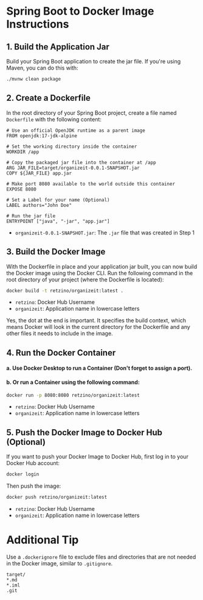 # Spring Boot to Docker Image Instructions

## 1. Build the Application Jar

Build your Spring Boot application to create the jar file. If you're using Maven, you can do this with:

```bash
./mvnw clean package
```

## 2. Create a Dockerfile

In the root directory of your Spring Boot project, create a file named `Dockerfile` with the following content:

```
# Use an official OpenJDK runtime as a parent image 
FROM openjdk:17-jdk-alpine 

# Set the working directory inside the container 
WORKDIR /app 

# Copy the packaged jar file into the container at /app 
ARG JAR_FILE=target/organizeit-0.0.1-SNAPSHOT.jar 
COPY ${JAR_FILE} app.jar 

# Make port 8080 available to the world outside this container 
EXPOSE 8080 

# Set a Label for your name (Optional) 
LABEL authors="John Doe" 

# Run the jar file 
ENTRYPOINT ["java", "-jar", "app.jar"]
```

- `organizeit-0.0.1-SNAPSHOT.jar`: The `.jar` file that was created in Step 1

## 3. Build the Docker Image

With the Dockerfile in place and your application jar built, you can now build the Docker image
using the Docker CLI. Run the following command in the root directory of your project (where the
Dockerfile is located):

```bash
docker build -t retzino/organizeit:latest .
```

- `retzino`: Docker Hub Username
- `organizeit`: Application name in lowercase letters

Yes, the dot at the end is important. It specifies the build context, which means Docker will look in the current directory for the Dockerfile and any other files it needs to include in the image.

## 4. Run the Docker Container

#### a. Use Docker Desktop to run a Container (Don't forget to assign a port).
#### b. Or run a Container using the following command:

```bash
docker run -p 8080:8080 retzino/organizeit:latest
```

- `retzino`: Docker Hub Username
- `organizeit`: Application name in lowercase letters

## 5. Push the Docker Image to Docker Hub (Optional)

If you want to push your Docker Image to Docker Hub, first log in to your Docker Hub account:

```bash
docker login
```

Then push the image:

```bash
docker push retzino/organizeit:latest
```

- `retzino`: Docker Hub Username
- `organizeit`: Application name in lowercase letters

# Additional Tip

Use a `.dockerignore` file to exclude files and directories that are not needed in the Docker
image, similar to `.gitignore`.

```
target/
*.md
*.iml
.git
```
